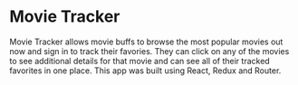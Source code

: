 # Movie Tracker

Movie Tracker allows movie buffs to browse the most popular movies out now and sign in to track their favories.  They can click on any of the movies to see additional details for that movie and can see all of their tracked favorites in one place. This app was built using React, Redux and Router.